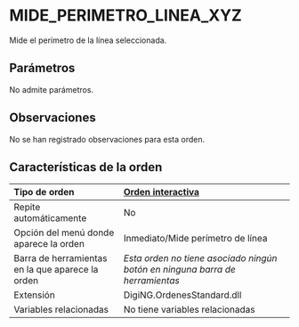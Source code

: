 # MIDE\_PERIMETRO\_LINEA\_XYZ

Mide el perímetro de la línea seleccionada.

## Parámetros

No admite parámetros.

## Observaciones

No se han registrado observaciones para esta orden.

## Características de la orden

| Tipo de orden | [Orden interactiva](mide-perimetro-linea-xyz.md) |
| :--- | :--- |
| Repite automáticamente | No |
| Opción del menú donde aparece la orden | Inmediato/Mide perímetro de línea |
| Barra de herramientas en la que aparece la orden | _Esta orden no tiene asociado ningún botón en ninguna barra de herramientas_ |
| Extensión | DigiNG.OrdenesStandard.dll |
| Variables relacionadas | No tiene variables relacionadas |

